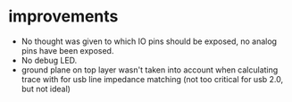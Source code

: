 # improvements
- No thought was given to which IO pins should be exposed, no analog pins have been exposed.
- No debug LED.
- ground plane on top layer wasn't taken into account when calculating trace with for usb line impedance matching (not too critical for usb 2.0, but not ideal)
